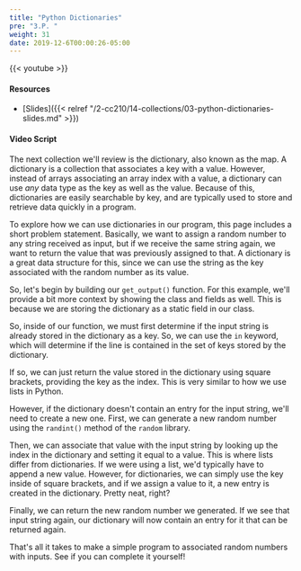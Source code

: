 ```yaml
---
title: "Python Dictionaries"
pre: "3.P. "
weight: 31
date: 2019-12-6T00:00:26-05:00
---
```


{{< youtube  >}}

#### Resources

* [Slides]({{< relref "/2-cc210/14-collections/03-python-dictionaries-slides.md" >}})

#### Video Script

The next collection we'll review is the dictionary, also known as the map. A dictionary is a collection that associates a key with a value. However, instead of arrays associating an array index with a value, a dictionary can use _any_ data type as the key as well as the value. Because of this, dictionaries are easily searchable by key, and are typically used to store and retrieve data quickly in a program.

To explore how we can use dictionaries in our program, this page includes a short problem statement. Basically, we want to assign a random number to any string received as input, but if we receive the same string again, we want to return the value that was previously assigned to that. A dictionary is a great data structure for this, since we can use the string as the key associated with the random number as its value.

So, let's begin by building our `get_output()` function. For this example, we'll provide a bit more context by showing the class and fields as well. This is because we are storing the dictionary as a static field in our class.

So, inside of our function, we must first determine if the input string is already stored in the dictionary as a key. So, we can use the `in` keyword, which will determine if the line is contained in the set of keys stored by the dictionary.

If so, we can just return the value stored in the dictionary using square brackets, providing the key as the index. This is very similar to how we use lists in Python.

However, if the dictionary doesn't contain an entry for the input string, we'll need to create a new one. First, we can generate a new random number using the `randint()` method of the `random` library.

Then, we can associate that value with the input string by looking up the index in the dictionary and setting it equal to a value. This is where lists differ from dictionaries. If we were using a list, we'd typically have to append a new value. However, for dictionaries, we can simply use the key inside of square brackets, and if we assign a value to it, a new entry is created in the dictionary. Pretty neat, right?

Finally, we can return the new random number we generated. If we see that input string again, our dictionary will now contain an entry for it that can be returned again.

That's all it takes to make a simple program to associated random numbers with inputs. See if you can complete it yourself!
